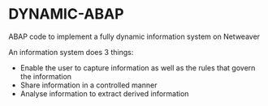 # DYNAMIC-ABAP
ABAP code to implement a fully dynamic information system on Netweaver 

An information system does 3 things: 
- Enable the user to capture information as well as the rules that govern the information
- Share information in a controlled manner
- Analyse information to extract derived information

